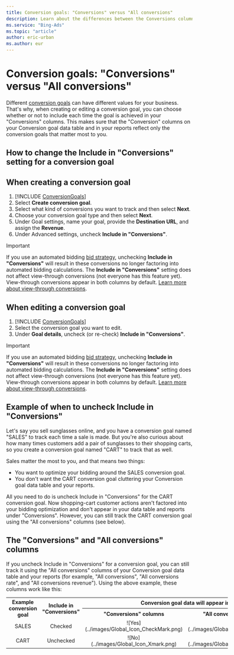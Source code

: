 ```yaml
---
title: Conversion goals: "Conversions" versus "All conversions"
description: Learn about the differences between the Conversions columns and the All conversions columns in the data table.
ms.service: "Bing-Ads"
ms.topic: "article"
author: eric-urban
ms.author: eur
---
```


# Conversion goals: "Conversions" versus "All conversions"

Different [conversion goals](./hlp_BA_CONC_UETv2CTGoalType.md) can have different values for your business. That's why, when creating or editing a conversion goal, you can choose whether or not to include each time the goal is achieved in your "Conversions" columns. This makes sure that the "Conversion" columns on your Conversion goal data table and in your reports reflect only the conversion goals that matter most to you.

## How to change the Include in "Conversions" setting for a conversion goal

## When creating a conversion goal
1. [!INCLUDE [ConversionGoals](./includes/ConversionGoals.md)]
1. Select **Create conversion goal**.
1. Select what kind of conversions you want to track and then select **Next**.
1. Choose your conversion goal type and then select **Next**.
1. Under Goal settings, name your goal, provide the **Destination URL**, and assign the **Revenue**.
1. Under Advanced settings, uncheck **Include in "Conversions"**.

> [!IMPORTANT]
> If you use an automated bidding [bid strategy](./hlp_BA_CONC_BidStrategy.md), unchecking **Include in "Conversions"** will result in these conversions no longer factoring into automated bidding calculations.
> The **Include in "Conversions"** setting does not affect view-through conversions (not everyone has this feature yet). View-through conversions appear in both columns by default. [Learn more about view-through conversions](./hlp_BA_CONC_ViewThroughConv.md).

## When editing a conversion goal
1. [!INCLUDE [ConversionGoals](./includes/ConversionGoals.md)]
1. Select the conversion goal you want to edit.
1. Under **Goal details**, uncheck (or re-check) **Include in "Conversions"**.

> [!IMPORTANT]
> If you use an automated bidding [bid strategy](./hlp_BA_CONC_BidStrategy.md), unchecking **Include in "Conversions"** will result in these conversions no longer factoring into automated bidding calculations.
> The **Include in "Conversions"** setting does not affect view-through conversions (not everyone has this feature yet). View-through conversions appear in both columns by default. [Learn more about view-through conversions](./hlp_BA_CONC_ViewThroughConv.md).

## Example of when to uncheck Include in "Conversions"

Let's say you sell sunglasses online, and you have a conversion goal named "SALES" to track each time a sale is made. But you're also curious about how many times customers add a pair of sunglasses to their shopping carts, so you create a conversion goal named "CART" to track that as well.

Sales matter the most to you, and that means two things:
- You want to optimize your bidding around the SALES conversion goal.
- You don't want the CART conversion goal cluttering your Conversion goal data table and your reports.

All you need to do is uncheck Include in "Conversions" for the CART conversion goal. Now shopping-cart customer actions aren't factored into your bidding optimization and don't appear in your data table and reports under "Conversions". However, you can still track the CART conversion goal using the "All conversions" columns (see below).

## The "Conversions" and "All conversions" columns

If you uncheck Include in "Conversions" for a conversion goal, you can still track it using the "All conversions" columns of your Conversion goal data table and your reports (for example, "All conversions", "All conversions rate", and "All conversions revenue"). Using the above example, these columns work like this:

<table style="min-width:600px;">
  <tr>
    <th scope="col" rowspan="2" style="text-align:center">Example conversion goal</th>
    <th scope="col" rowspan="2" style="text-align:center">Include in "Conversions"</th>
    <th scope="col" colspan="2" style="text-align:center">Conversion goal data will appear in</th>
  </tr>
  <tr>
    <th scope="col" style="text-align:center">"Conversions" columns</th>
    <th scope="col" style="text-align:center">"All conversions" columns</th>
  </tr>
  <tr>
    <td style="text-align:center">SALES</td>
    <td style="text-align:center">Checked</td>
    <td style="text-align:center;vertical-align:middle">
        ![Yes](../images/Global_Icon_CheckMark.png)
      </td>
    <td style="text-align:center;vertical-align:middle">
        ![Yes](../images/Global_Icon_CheckMark.png)
      </td>
  </tr>
  <tr>
    <td style="text-align:center">CART</td>
    <td style="text-align:center">Unchecked</td>
    <td style="text-align:center;vertical-align:middle">
        ![No](../images/Global_Icon_Xmark.png)
      </td>
    <td style="text-align:center;vertical-align:middle">
        ![Yes](../images/Global_Icon_CheckMark.png)
      </td>
  </tr>
</table>


